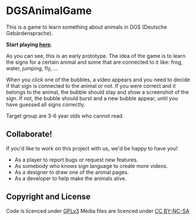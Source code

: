 DGSAnimalGame
=========

This is a game to learn something about animals in DGS (Deutsche Gebärdensprache).

**Start playing [here](https://signtogether.github.io/DGSAnimalGame).**

As you can see, this is an early prototype. The idea of the game is to learn the signs for a certain animal and some that are connected to it like: frog, water, jumping, fly, ...

When you click one of the bubbles, a video appears and you need to decide if that sign is connected to the animal or not. If you were correct and it belongs to the animal, the bubble should stay and show a screenshot of the sign. If not, the bubble should burst and a new bubble appear, until you have guessed all signs correctly.

Target group are 3-6 year olds who cannot read.

Collaborate!
------------
If you'd like to work on this project with us, we'd be happy to have you!
* As a player to report bugs or request new features.
* As somebody who knows sign language to create more videos.
* As a designer to draw one of the animal pages.
* As a developer to help make the animals alive.

Copyright and License
---------------------
Code is licenced under [GPLv3](license.txt)
Media files are licenced under [CC BY-NC-SA](license-media.txt)
